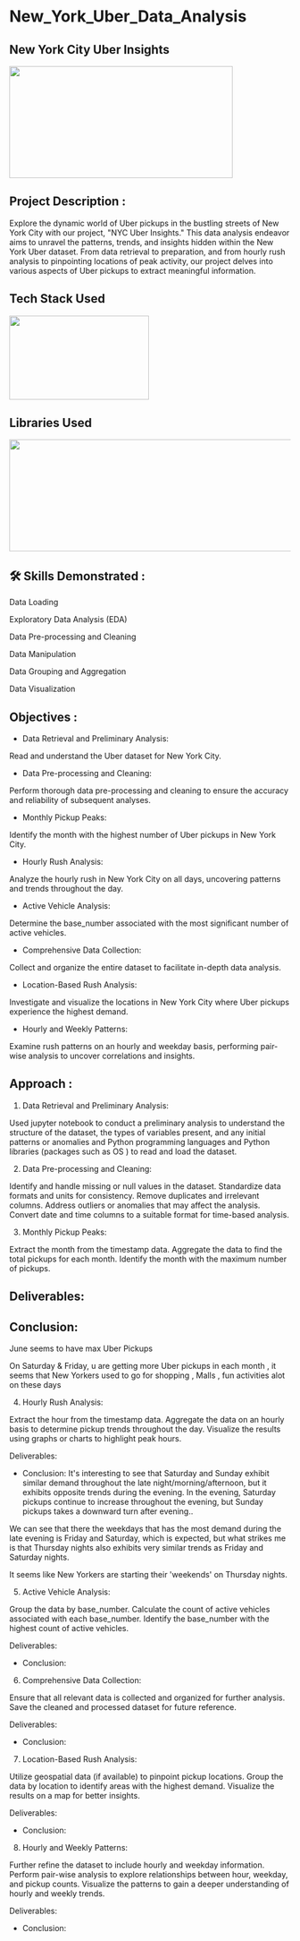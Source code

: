 # New_York_Uber_Data_Analysis


## New York City Uber Insights






 <img src="https://miro.medium.com/v2/resize:fit:747/1*YU7bBSY3j5CZqj6VqsqrAA.png" width="400" height="200">




## Project Description :

Explore the dynamic world of Uber pickups in the bustling streets of New York City with our project, "NYC Uber Insights."
This data analysis endeavor aims to unravel the patterns, trends, and insights hidden within the New York Uber dataset. From data retrieval to preparation, and from hourly rush analysis to pinpointing locations of peak activity, our project delves into various aspects of Uber pickups to extract meaningful information.


## Tech Stack Used

 <img src="https://miro.medium.com/v2/resize:fit:1400/1*RzxZF0mmXAsMLrIzAWYDSg.png" width="250" height="150">

## Libraries Used

 <img src="https://cdn.sanity.io/images/1xvnv7n3/production/5056f47776a6b5811d4e1cdf3dd6587dbe6e75b4-1917x596.png?w=1917&h=596&q=75&fit=max&auto=format" width="600" height="200">

## 🛠 Skills Demonstrated :
Data Loading

Exploratory Data Analysis (EDA)

Data Pre-processing and Cleaning

Data Manipulation 

Data Grouping and Aggregation

Data Visualization
##  Objectives :

- Data Retrieval and Preliminary Analysis:
  
Read and understand the Uber dataset for New York City.

- Data Pre-processing and Cleaning:

Perform thorough data pre-processing and cleaning to ensure the accuracy and reliability of subsequent analyses.

- Monthly Pickup Peaks:

Identify the month with the highest number of Uber pickups in New York City.

- Hourly Rush Analysis:

Analyze the hourly rush in New York City on all days, uncovering patterns and trends throughout the day.

- Active Vehicle Analysis:

Determine the base_number associated with the most significant number of active vehicles.

- Comprehensive Data Collection:

Collect and organize the entire dataset to facilitate in-depth data analysis.

- Location-Based Rush Analysis:

Investigate and visualize the locations in New York City where Uber pickups experience the highest demand.

- Hourly and Weekly Patterns:

Examine rush patterns on an hourly and weekday basis, performing pair-wise analysis to uncover correlations and insights.



## Approach :

1. Data Retrieval and Preliminary Analysis:


Used jupyter notebook to conduct a preliminary analysis to understand the structure of the dataset, the types of variables present, and any initial patterns or anomalies
and Python  programming languages and Python libraries  (packages such as OS ) to read and load the dataset.




2. Data Pre-processing and Cleaning:

Identify and handle missing or null values in the dataset.
Standardize data formats and units for consistency.
Remove duplicates and irrelevant columns.
Address outliers or anomalies that may affect the analysis.
Convert date and time columns to a suitable format for time-based analysis.


3. Monthly Pickup Peaks:

Extract the month from the timestamp data.
Aggregate the data to find the total pickups for each month.
Identify the month with the maximum number of pickups.

## Deliverables:
## Conclusion: 

June seems to have max Uber Pickups 

On Saturday & Friday, u are getting more Uber pickups in each month , it seems that New Yorkers used to go for 
shopping , Malls , fun activities alot on these days


4. Hourly Rush Analysis:

Extract the hour from the timestamp data.
Aggregate the data on an hourly basis to determine pickup trends throughout the day.
Visualize the results using graphs or charts to highlight peak hours.

Deliverables:
- Conclusion: 
It's interesting to see that Saturday and Sunday exhibit similar demand throughout the late night/morning/afternoon, 
but it exhibits opposite trends during the evening. In the evening, Saturday pickups continue to increase throughout the evening,
but Sunday pickups takes a downward turn after evening..

We can see that there the weekdays that has the most demand during the late evening is Friday and Saturday, 
which is expected, but what strikes me is that Thursday nights also exhibits very similar trends as Friday and Saturday nights.

It seems like New Yorkers are starting their 'weekends' on Thursday nights.


5. Active Vehicle Analysis:

Group the data by base_number.
Calculate the count of active vehicles associated with each base_number.
Identify the base_number with the highest count of active vehicles.

Deliverables:
- Conclusion:


6. Comprehensive Data Collection:

Ensure that all relevant data is collected and organized for further analysis.
Save the cleaned and processed dataset for future reference.

Deliverables:
- Conclusion:


7. Location-Based Rush Analysis:

Utilize geospatial data (if available) to pinpoint pickup locations.
Group the data by location to identify areas with the highest demand.
Visualize the results on a map for better insights.

Deliverables:
- Conclusion:


8. Hourly and Weekly Patterns:

Further refine the dataset to include hourly and weekday information.
Perform pair-wise analysis to explore relationships between hour, weekday, and pickup counts.
Visualize the patterns to gain a deeper understanding of hourly and weekly trends.

Deliverables:
- Conclusion:

